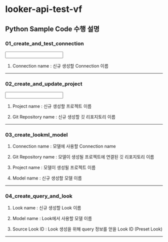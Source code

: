 # looker-api-test-vf

## Python Sample Code 수행 설명 

### 01_create_and_test_connection

<Input Arguments>

1) Connection name : 신규 생성할 Connection 이름

---

### 02_create_and_update_project

<Input Arguments>

1) Project name : 신규 생성할 프로젝트 이름
  
2) Git Repository name : 신규 생성할 깃 리포지토리 이름 

---

### 03_create_lookml_model

1) Connection name : 모델에 사용할 Connection name
  
2) Git Repository name : 모델이 생성될 프로젝트에 연결된 깃 리포지토리 이름 
  
3) Project name : 모델이 생성될 프로젝트 이름
  
4) Model name : 신규 생성할 모델 이름

---

### 04_create_query_and_look

1) Look name : 신규 생성할 Look 이름
  
2) Model name : Look에서 사용할 모델 이름
  
3) Source Look ID : Look 생성을 위해 query 정보를 얻을 Look ID (Preset Look)

---

